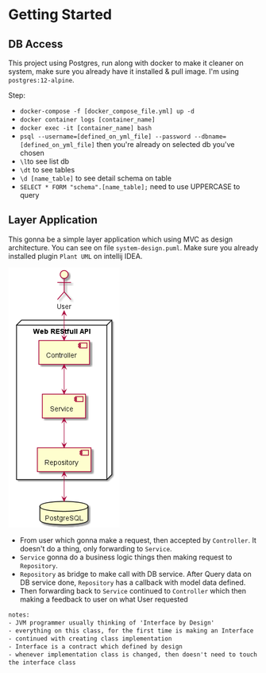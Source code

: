 # Getting Started

## DB Access

This project using Postgres, run along with docker to make it cleaner on system, make sure you already have it installed
& pull image. I'm using `postgres:12-alpine`.

Step:

- `docker-compose -f [docker_compose_file.yml] up -d`
- `docker container logs [container_name]`
- `docker exec -it [container_name] bash`
- `psql --username=[defined_on_yml_file] --password --dbname=[defined_on_yml_file]` then you're already on selected db
  you've chosen
- `\l`to see list db
- `\dt` to see tables
- `\d [name_table]` to see detail schema on table
- `SELECT * FORM "schema".[name_table];` need to use UPPERCASE to query

## Layer Application

This gonna be a simple layer application which using MVC as design architecture. You can see on
file `system-design.puml`. Make sure you already installed plugin `Plant UML` on intellij IDEA.

[![see here](system-design.png)](system-design.png)

- From user which gonna make a request, then accepted by `Controller`. It doesn't do a thing, only forwarding
  to `Service`.
- `Service` gonna do a business logic things then making request to `Repository`.
- `Repository` as bridge to make call with DB service. After Query data on DB service done, `Repository` has a
  callback with model data defined.
- Then forwarding back to `Service` continued to `Controller` which then making a feedback
  to user on what User requested
  
```text
notes:
- JVM programmer usually thinking of 'Interface by Design'
- everything on this class, for the first time is making an Interface
- continued with creating class implementation
- Interface is a contract which defined by design
- whenever implementation class is changed, then doesn't need to touch the interface class 
```